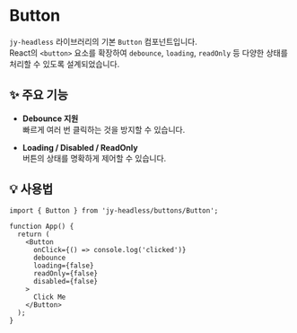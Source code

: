 # Button

`jy-headless` 라이브러리의 기본 `Button` 컴포넌트입니다.  
React의 `<button>` 요소를 확장하여 `debounce`, `loading`, `readOnly` 등 다양한 상태를 처리할 수 있도록 설계되었습니다.

## ✨ 주요 기능

- **Debounce 지원**  
  빠르게 여러 번 클릭하는 것을 방지할 수 있습니다.

- **Loading / Disabled / ReadOnly**  
  버튼의 상태를 명확하게 제어할 수 있습니다.

## 💡 사용법

```tsx
import { Button } from 'jy-headless/buttons/Button';

function App() {
  return (
    <Button
      onClick={() => console.log('clicked')}
      debounce
      loading={false}
      readOnly={false}
      disabled={false}
    >
      Click Me
    </Button>
  );
}

